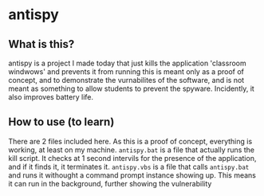 # antispy
## What is this?
antispy is a project I made today that just kills the application 'classroom windwows' and prevents it from running
this is meant only as a proof of concept, and to demonstrate the vurnabilites of the software, and is not meant as something to allow students to prevent the spyware. Incidently, it also improves battery life.
## How to use (to learn)
There are 2 files included here. As this is a proof of concept, everything is working, at least on my machine. 
`antispy.bat` is a file that actually runs the kill script. It checks at 1 second intervils for the presence of the application, and if it finds it, it terminates it. 
`antispy.vbs` is a file that calls `antispy.bat` and runs it withought a command prompt instance showing up. This means it can run in the background, further showing the vulnerability
